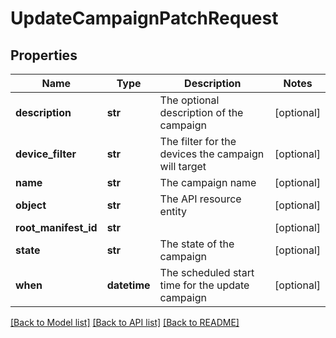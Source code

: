 # UpdateCampaignPatchRequest

## Properties
Name | Type | Description | Notes
------------ | ------------- | ------------- | -------------
**description** | **str** | The optional description of the campaign | [optional] 
**device_filter** | **str** | The filter for the devices the campaign will target | [optional] 
**name** | **str** | The campaign name | [optional] 
**object** | **str** | The API resource entity | [optional] 
**root_manifest_id** | **str** |  | [optional] 
**state** | **str** | The state of the campaign | [optional] 
**when** | **datetime** | The scheduled start time for the update campaign | [optional] 

[[Back to Model list]](../README.md#documentation-for-models) [[Back to API list]](../README.md#documentation-for-api-endpoints) [[Back to README]](../README.md)


